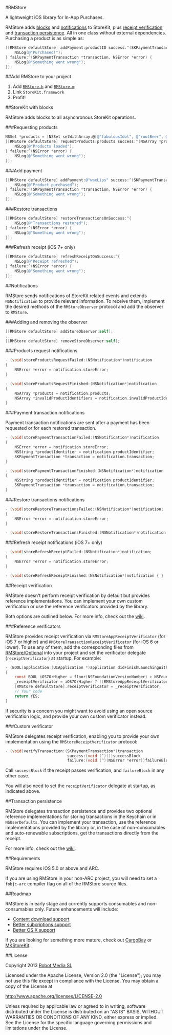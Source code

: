 #RMStore
<!--- [![Build Status](https://travis-ci.org/robotmedia/RMStore.png)](https://travis-ci.org/robotmedia/RMStore) -->


A lightweight iOS library for In-App Purchases.

RMStore adds [blocks](https://github.com/robotmedia/RMStore/blob/master/README.md#storekit-with-blocks) and [notifications](https://github.com/robotmedia/RMStore/blob/master/README.md#notifications) to StoreKit, plus [receipt verification](https://github.com/robotmedia/RMStore/blob/master/README.md#receipt-verification) and [transaction persistence](https://github.com/robotmedia/RMStore/blob/master/README.md#transaction-persistence). All in one class without external dependencies. Purchasing a product is as simple as:

```objective-c
[[RMStore defaultStore] addPayment:productID success:^(SKPaymentTransaction *transaction) {
    NSLog(@"Purchased!");
} failure:^(SKPaymentTransaction *transaction, NSError *error) {
    NSLog(@"Something went wrong");
}];
```

##Add RMStore to your project

1. Add [`RMStore.h`](https://github.com/robotmedia/RMStore/blob/master/RMStore/RMStore.h) and [`RMStore.m`](https://github.com/robotmedia/RMStore/blob/master/RMStore/RMStore.m)
2. Link `StoreKit.framework`
3. Profit!

##StoreKit with blocks

RMStore adds blocks to all asynchronous StoreKit operations.

###Requesting products

```objective-c
NSSet *products = [NSSet setWithArray:@[@"fabulousIdol", @"rootBeer", @"rubberChicken"]];
[[RMStore defaultStore] requestProducts:products success:^(NSArray *products, NSArray *invalidProductIdentifiers) {
    NSLog(@"Products loaded");
} failure:^(NSError *error) {
    NSLog(@"Something went wrong");
}];
```

###Add payment

```objective-c
[[RMStore defaultStore] addPayment:@"waxLips" success:^(SKPaymentTransaction *transaction) {
    NSLog(@"Product purchased");
} failure:^(SKPaymentTransaction *transaction, NSError *error) {
    NSLog(@"Something went wrong");
}];
```

###Restore transactions

```objective-c
[[RMStore defaultStore] restoreTransactionsOnSuccess:^{
    NSLog(@"Transactions restored");
} failure:^(NSError *error) {
    NSLog(@"Something went wrong");
}];
```

###Refresh receipt (iOS 7+ only)

```objective-c
[[RMStore defaultStore] refreshReceiptOnSuccess:^{
    NSLog(@"Receipt refreshed");
} failure:^(NSError *error) {
    NSLog(@"Something went wrong");
}];
```

##Notifications

RMStore sends notifications of StoreKit related events and extends `NSNotification` to provide relevant information. To receive them, implement the desired methods of the `RMStoreObserver` protocol and add the observer to `RMStore`.

###Adding and removing the observer

```objective-c
[[RMStore defaultStore] addStoreObserver:self];
...
[[RMStore defaultStore] removeStoreObserver:self];
```

###Products request notifications

```objective-c
- (void)storeProductsRequestFailed:(NSNotification*)notification
{
    NSError *error = notification.storeError;
}

- (void)storeProductsRequestFinished:(NSNotification*)notification 
{
    NSArray *products = notification.products;
    NSArray *invalidProductIdentifiers = notification.invalidProductIdentififers;
}
```

###Payment transaction notifications

Payment transaction notifications are sent after a payment has been requested or for each restored transaction.

```objective-c
- (void)storePaymentTransactionFailed:(NSNotification*)notification
{
    NSError *error = notification.storeError;
    NSString *productIdentifier = notification.productIdentifier;
    SKPaymentTransaction *transaction = notification.transaction;
}

- (void)storePaymentTransactionFinished:(NSNotification*)notification
{
    NSString *productIdentifier = notification.productIdentifier;
    SKPaymentTransaction *transaction = notification.transaction;
}
```

###Restore transactions notifications

```objective-c
- (void)storeRestoreTransactionsFailed:(NSNotification*)notification;
{
    NSError *error = notification.storeError;
}

- (void)storeRestoreTransactionsFinished:(NSNotification*)notification { }
```

###Refresh receipt notifications (iOS 7+ only)

```objective-c
- (void)storeRefreshReceiptFailed:(NSNotification*)notification;
{
    NSError *error = notification.storeError;
}

- (void)storeRefreshReceiptFinished:(NSNotification*)notification { }
```

##Receipt verification

RMStore doesn't perform receipt verification by default but provides reference implementations. You can implement your own custom verification or use the reference verificators provided by the library.

Both options are outlined below. For more info, check out the [wiki](https://github.com/robotmedia/RMStore/wiki/Receipt-verification). 

###Reference verificators

RMStore provides receipt verification via `RMStoreAppReceiptVerificator` (for iOS 7 or higher) and `RMStoreTransactionReceiptVerificator` (for iOS 6 or lower). To use any of them, add the corresponding files from [RMStore/Optional](https://github.com/robotmedia/RMStore/tree/master/RMStore/Optional) into your project and set the verificator delegate (`receiptVerificator`) at startup. For example:

```objective-c
- (BOOL)application:(UIApplication *)application didFinishLaunchingWithOptions:(NSDictionary *)launchOptions
{
    const BOOL iOS7OrHigher = floor(NSFoundationVersionNumber) > NSFoundationVersionNumber_iOS_6_1;
    _receiptVerificator = iOS7OrHigher ? [[RMStoreAppReceiptVerificator alloc] init] : [[RMStoreTransactionReceiptVerificator alloc] init];
    [RMStore defaultStore].receiptVerificator = _receiptVerificator;
    // Your code
    return YES;
}
```

If security is a concern you might want to avoid using an open source verification logic, and provide your own custom verificator instead.

###Custom verificator

RMStore delegates receipt verification, enabling you to provide your own implementation using  the `RMStoreReceiptVerificator` protocol:

```objective-c
- (void)verifyTransaction:(SKPaymentTransaction*)transaction
                           success:(void (^)())successBlock
                           failure:(void (^)(NSError *error))failureBlock;
```

Call `successBlock` if the receipt passes verification, and `failureBlock` in any other case.

You will also need to set the `receiptVerificator` delegate at startup, as indicated above.

##Transaction persistence

RMStore delegates transaction persistence and provides two optional reference implementations for storing transactions in the Keychain or in `NSUserDefaults`. You can implement your transaction, use the reference implementations provided by the library or, in the case of non-consumables and auto-renewable subscriptions, get the transactions directly from the receipt.

For more info, check out the [wiki](https://github.com/robotmedia/RMStore/wiki/Transaction-persistence).

##Requirements

RMStore requires iOS 5.0 or above and ARC.

If you are using RMStore in your non-ARC project, you will need to set a `-fobjc-arc` compiler flag on all of the RMStore source files.

##Roadmap

RMStore is in early stage and currently supports consumables and non-consumables only. Future enhancements will include:

* [Content download support](https://github.com/robotmedia/RMStore/issues/2)
* [Better subcriptions support](https://github.com/robotmedia/RMStore/issues/3)
* [Better OS X support](https://github.com/robotmedia/RMStore/issues/4)

If you are looking for something more mature, check out [CargoBay](https://github.com/mattt/CargoBay) or [MKStoreKit](https://github.com/MugunthKumar/MKStoreKit).

##License

 Copyright 2013 [Robot Media SL](http://www.robotmedia.net)
 
 Licensed under the Apache License, Version 2.0 (the "License");
 you may not use this file except in compliance with the License.
 You may obtain a copy of the License at
 
 http://www.apache.org/licenses/LICENSE-2.0
 
 Unless required by applicable law or agreed to in writing, software
 distributed under the License is distributed on an "AS IS" BASIS,
 WITHOUT WARRANTIES OR CONDITIONS OF ANY KIND, either express or implied.
 See the License for the specific language governing permissions and
 limitations under the License.
